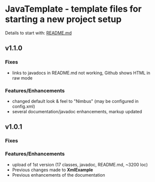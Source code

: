 
# JavaTemplate - template files for starting a new project setup

Details to start with: [README.md](https://github.com/openworld42/JavaTemplate/blob/master/README.md)

## v1.1.0

### Fixes

* links to javadocs in README.md not working, Github shows HTML in raw mode

### Features/Enhancements

* changed default look & feel to "Nimbus" (may be configured in config.xml)
* several documentation/javadoc enhancements, markup updated

## v1.0.1

### Fixes
### Features/Enhancements

* upload of 1st version (17 classes, javadoc, README.md, ~3200 loc)
* Previous changes made to **XmlExample**
* Previous enhancements of the documentation


